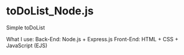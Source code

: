 # toDoList_Node.js

Simple toDoList

What I use:
Back-End: Node.js + Express.js
Front-End: HTML + CSS + JavaScript (EJS)
